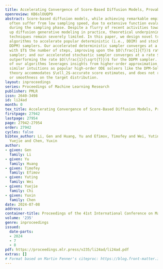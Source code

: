 ```yaml
---
title: Accelerating Convergence of Score-Based Diffusion Models, Provably
openreview: KB6slOUQP9
abstract: Score-based diffusion models, while achieving remarkable empirical performance,
  often suffer from low sampling speed, due to extensive function evaluations needed
  during the sampling phase. Despite a flurry of recent activities towards speeding
  up diffusion generative modeling in practice, theoretical underpinnings for acceleration
  techniques remain severely limited. In this paper, we design novel training-free
  algorithms to accelerate popular deterministic (i.e., DDIM) and stochastic (i.e.,
  DDPM) samplers. Our accelerated deterministic sampler converges at a rate $O(\frac{1}{{T}^2})$
  with $T$ the number of steps, improving upon the $O(\frac{1}{T})$ rate for the DDIM
  sampler; and our accelerated stochastic sampler converges at a rate $O(\frac{1}{T})$,
  outperforming the rate $O(\frac{1}{\sqrt{T}})$ for the DDPM sampler. The design
  of our algorithms leverages insights from higher-order approximation, and shares
  similar intuitions as popular high-order ODE solvers like the DPM-Solver-2. Our
  theory accommodates $\ell_2$-accurate score estimates, and does not require log-concavity
  or smoothness on the target distribution.
layout: inproceedings
series: Proceedings of Machine Learning Research
publisher: PMLR
issn: 2640-3498
id: li24ad
month: 0
tex_title: Accelerating Convergence of Score-Based Diffusion Models, Provably
firstpage: 27942
lastpage: 27954
page: 27942-27954
order: 27942
cycles: false
bibtex_author: Li, Gen and Huang, Yu and Efimov, Timofey and Wei, Yuting and Chi,
  Yuejie and Chen, Yuxin
author:
- given: Gen
  family: Li
- given: Yu
  family: Huang
- given: Timofey
  family: Efimov
- given: Yuting
  family: Wei
- given: Yuejie
  family: Chi
- given: Yuxin
  family: Chen
date: 2024-07-08
address:
container-title: Proceedings of the 41st International Conference on Machine Learning
volume: '235'
genre: inproceedings
issued:
  date-parts:
  - 2024
  - 7
  - 8
pdf: https://proceedings.mlr.press/v235/li24ad/li24ad.pdf
extras: []
# Format based on Martin Fenner's citeproc: https://blog.front-matter.io/posts/citeproc-yaml-for-bibliographies/
---
```

